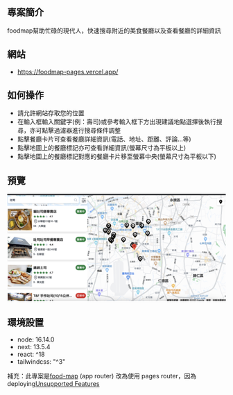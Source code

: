 ## 專案簡介
foodmap幫助忙碌的現代人，快速搜尋附近的美食餐廳以及查看餐廳的詳細資訊

## 網站
- https://foodmap-pages.vercel.app/

## 如何操作
- 請允許網站存取您的位置
- 在輸入框輸入關鍵字(例：壽司)或參考輸入框下方出現建議地點選擇後執行搜尋，亦可點擊過濾器進行搜尋條件調整
- 點擊餐廳卡片可查看餐廳詳細資訊(電話、地址、距離、評論...等)
- 點擊地圖上的餐廳標記亦可查看詳細資訊(螢幕尺寸為平板以上)
- 點擊地圖上的餐廳標記對應的餐廳卡片移至螢幕中央(螢幕尺寸為平板以下)

## 預覽
![image](https://github.com/zebrrrra/food-map-pages/blob/main/public/readme/diagram.png)

## 環境設置
- node: 16.14.0
- next: 13.5.4
- react: ^18
- tailwindcss: "^3"

補充：此專案是[food-map](https://github.com/zebrrrra/food-map) (app router) 改為使用 pages router，因為deploying[Unsupported Features](https://nextjs.org/docs/app/building-your-application/deploying/static-exports#unsupported-features)

